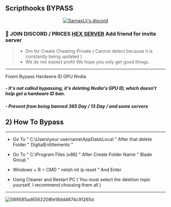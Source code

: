 ## Scripthooks BYPASS


  <p align="center">
    <a href="https://discord.com/users/943374631644045363">
        <img title="Sarnax discord" alt="SarnaxLii's discord" src="https://discord.c99.nl/widget/theme-3/943374631644045363.png"/>
    </a>
</p>

### 💬 JOIN DISCORD / PRICES [HEX SERVER](https://discord.com/users/943374631644045363) Add friend for invite server
> - Dm for Create Cheating Private ( Cannot detect because it is constantly being updated )
> - We do not expect profit We hope you only get good things.

***

Fivem Bypass  Hardawre ID GPU Nvdia

##### - It's not called bypassing, it's deleting Nvdia's GPU ID, which doesn't help get a hardware ID ban.

##### - Prevent from being banned 365 Day / 13 Day / and some servers



## 2) How To Bypass 

***
- Go To " C:\Users\your username\AppData\Local " After that delete Folder  " DigitalEntitlements " 

- Go To " C:\Program Files (x86) " After Create Folder Name " Blade Group " 

- Windows + R = CMD  " netsh int ip reset " And Enter 

- Using Cleaner and Restart PC ( You must select the deletion topic yourself. I recommend choosing them all ) 
***


![089585ad6562208fe18dd4674c91265d](https://user-images.githubusercontent.com/94861415/158256368-9921c958-07ed-4497-8698-bc8dfb7aff84.jpg)

